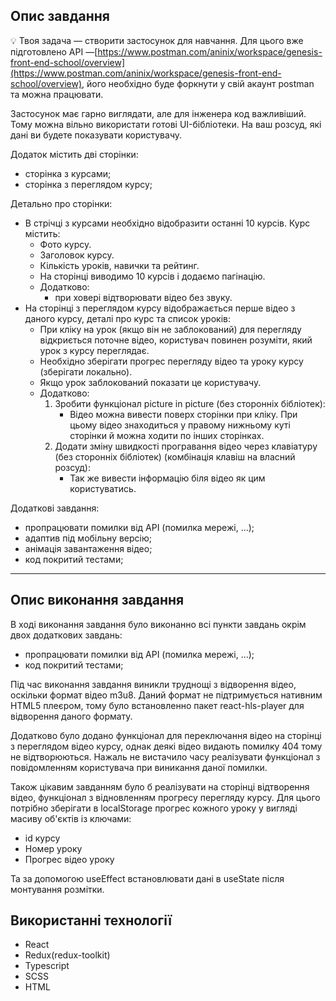 ## Опис завдання

💡 Твоя задача — створити застосунок для навчання. Для цього вже підготовлено API —[https://www.postman.com/aninix/workspace/genesis-front-end-school/overview](https://www.postman.com/aninix/workspace/genesis-front-end-school/overview), його необхідно буде форкнути у свій акаунт postman та можна працювати.

Застосунок має гарно виглядати, але для інженера код важливіший. Тому можна вільно використати готові UI-бібліотеки. На ваш розсуд, які дані ви будете показувати користувачу.


Додаток містить дві сторінки:

- сторінка з курсами;
- сторінка з переглядом курсу;

Детально про сторінки:

- В стрічці з курсами необхідно відобразити останні 10 курсів. Курс містить:
    - Фото курсу.
    - Заголовок курсу.
    - Кількість уроків, навички та рейтинг.
    - На сторінці виводимо 10 курсів і додаємо пагінацію.
    - Додатково:
        - при ховері відтворювати відео без звуку.
- На сторінці з переглядом курсу відображається перше відео з даного курсу, деталі про курс та список уроків:
    - При кліку на урок (якщо він не заблокований) для перегляду відкриється поточне відео, користувач повинен розуміти, який урок з курсу переглядає.
    - Необхідно зберігати прогрес перегляду відео та уроку курсу (зберігати локально).
    - Якщо урок заблокований показати це користувачу.
    - Додатково:
        1. Зробити функціонал picture in picture (без сторонніх бібліотек):
            - Відео можна вивести поверх сторінки при кліку. При цьому відео знаходиться у правому нижньому куті сторінки й можна ходити по інших сторінках.
        2. Додати зміну швидкості програвання відео через клавіатуру (без сторонніх бібліотек) (комбінація клавіш на власний розсуд):
            - Так же вивести інформацію біля відео як цим користуватись.

Додаткові завдання:

- пропрацювати помилки від API (помилка мережі, ...);
- адаптив під мобільну версію;
- анімація завантаження відео;
- код покритий тестами;
_____

## Опис виконання завдання

В ході виконання завдання було виконанно всі пункти завдань окрім двох додаткових завдань: 
- пропрацювати помилки від API (помилка мережі, ...);
- код покритий тестами;

Під час виконання завдання виникли труднощі з відворення відео, оскільки формат відео m3u8. Даний формат не підтримується нативним HTML5 плеєром, тому було встановленно пакет react-hls-player для відворення даного формату. 

Додатково було додано функціонал для переключання відео на сторінці з переглядом відео курсу, однак деякі відео видають помилку 404 тому не відтворюються. Нажаль не вистачило часу реалізувати функціонал з повідомленням користувача при виникання даної помилки.

Також цікавим завданням було б реалізувати на сторінці відтворення відео, функціонал з відновленням прогресу перегляду курсу. Для цього потрібно зберігати в localStorage прогрес кожного уроку у вигляді масиву об'єктів із ключами:
  - id курсу
  - Номер уроку
  - Прогрес відео уроку
  
Та за допомогою useEffect встановлювати дані в useState після монтування розмітки.

## Використанні технології

 - React
 - Redux(redux-toolkit)
 - Typescript
 - SCSS
 - HTML

